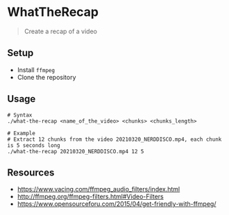 # WhatTheRecap

> Create a recap of a video

## Setup

* Install `ffmpeg`
* Clone the repository


## Usage

```
# Syntax
./what-the-recap <name_of_the_video> <chunks> <chunks_length>

# Example
# Extract 12 chunks from the video 20210320_NERDDISCO.mp4, each chunk is 5 seconds long
./what-the-recap 20210320_NERDDISCO.mp4 12 5
```

## Resources

* https://www.vacing.com/ffmpeg_audio_filters/index.html
* http://ffmpeg.org/ffmpeg-filters.html#Video-Filters
* https://www.opensourceforu.com/2015/04/get-friendly-with-ffmpeg/